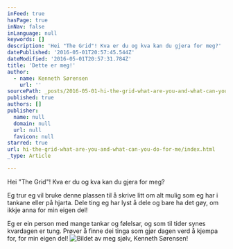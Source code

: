 ```yaml
---
inFeed: true
hasPage: true
inNav: false
inLanguage: null
keywords: []
description: 'Hei "The Grid"! Kva er du og kva kan du gjera for meg?'
datePublished: '2016-05-01T20:57:45.544Z'
dateModified: '2016-05-01T20:57:31.784Z'
title: 'Dette er meg!'
author:
  - name: Kenneth Sørensen
    url: ''
sourcePath: _posts/2016-05-01-hi-the-grid-what-are-you-and-what-can-you-do-for-me.md
published: true
authors: []
publisher:
  name: null
  domain: null
  url: null
  favicon: null
starred: true
url: hi-the-grid-what-are-you-and-what-can-you-do-for-me/index.html
_type: Article

---
```

Hei "The Grid"! Kva er du og kva kan du gjera for meg?

Eg trur eg vil bruke denne plassen til å skrive litt om alt mulig som eg har i tankane eller på hjarta. Dele ting eg har lyst å dele og bare ha det gøy, om ikkje anna for min eigen del!

Eg er ein person med mange tankar og følelsar, og som til tider synes kvardagen er tung. Prøver å finne dei tinga som gjør dagen verd å kjempa for, for min eigen del!
![Bildet av meg sjølv, Kenneth Sørensen!](https://the-grid-user-content.s3-us-west-2.amazonaws.com/9bb2e154-02ea-431d-82d0-d1cfe431c857.jpg)